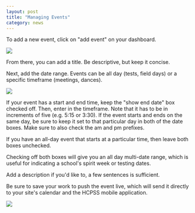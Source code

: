 ```yaml
---
layout: post
title: "Managing Events"
category: news
---
```


To add a new event, click on "add event" on your dashboard.

![](/schoolsites-help/images/news/add-event.png)

From there, you can add a title. Be descriptive, but keep it concise.

Next, add the date range. Events can be all day (tests, field days) or a specific timeframe (meetings, dances). 

![](/schoolsites-help/images/news/edit-event.png)

If your event has a start and end time, keep the "show end date" box checked off. Then, enter in the timeframe. Note that it has to be in increments of five (e.g. 5:15 or 3:30). If the event starts and ends on the same day, be sure to keep it set to that particular day in both of the date boxes. Make sure to also check the am and pm prefixes.

If you have an all-day event that starts at a particular time, then leave both boxes unchecked.

Checking off both boxes will give you an all day multi-date range, which is useful for indicating a school's spirit week or testing dates.

Add a description if you'd like to, a few sentences is sufficient.

Be sure to save your work to push the event live, which will send it directly to your site's calendar and the HCPSS mobile application.

![](/schoolsites-help/images/news/save-event.png)